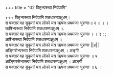 +++
title = "02 पितृभ्यस्त्वा निर्वपामि"

+++
पितृभ्यस्त्वा निर्वपामि शतधारमपक्षुधम्।  
स पक्तारं वह सुकृतां यत्र लोको यत्र ऋषयः प्रथमजाः पुराणाः॥ २ ॥ । ।  
ऋषिभ्यस्त्वा निर्वपामि शतधारमपक्षुधम् ।.  
स पक्तारं वह सुकृतां यत्र लोको यत्र ऋषयः प्रथमजाः पुराणाः । । ३ : ;  
आर्षेभ्यस्त्वा निर्वपामि शतधारमपक्षुधम् ।  
स पक्तारं वह सुकृतां यत्र लोको यत्र ऋषयः प्रथमजाः पुराणाः ||४||  
अङ्गिरोभ्यस्त्वा निर्वपामि शतधारमपक्षुधम् । अङ्गी  
स पक्तारं वह सुकृतां यत्र लोको यत्र ऋषयः प्रथमजाः पुराणाः ॥ ५  
आङ्गिरसेभ्यस्त्वा निर्वपामि शतधारमपक्षुधम् । आङ्गी  
स पक्तारं वह सुकृतां यत्र लोको यत्र ऋषयः प्रथमजाः पुराणाः ॥ ६ ॥